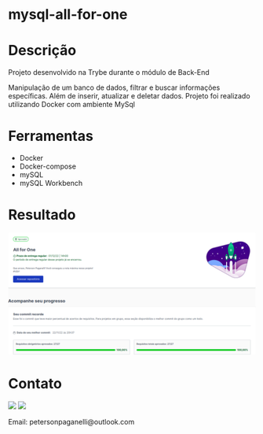 # mysql-all-for-one
<h1>Descrição</h1>
<div>
  <p>Projeto desenvolvido na Trybe durante o módulo de Back-End</p>
  <p>Manipulação de um banco de dados, filtrar e buscar informações específicas. Além de inserir, atualizar e deletar dados.
Projeto foi realizado utilizando Docker com ambiente MySql</p>
</div>
<h1>Ferramentas</h1>
<div>
  <ul>
    <li>Docker</li>
    <li>Docker-compose</li>
    <li>mySQL</li>
    <li>mySQL Workbench</li>
  </ul>
</div>
<h1>Resultado</h1>
<img width='900px' src='img/allForOne.png' />
<h1>Contato</h1>
<div>
  <a href="https://www.linkedin.com/in/peterson-paganelli-1832b91b9/" target="_blank"><img src="https://img.shields.io/badge/-LinkedIn-%230077B5?style=for-the-badge&logo=linkedin&logoColor=white" target="_blank"></a>
  <a href="https://github.com/Peterson-Paganelli" target="_blank"><img src="https://img.shields.io/badge/-GitHub-%23333?style=for-the-badge&logo=github&logoColor=white" target="_blank"></a>
  <p>Email: petersonpaganelli@outlook.com</p>
</div>
